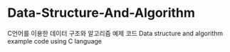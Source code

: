 # Data-Structure-And-Algorithm
C언어를 이용한 데이터 구조와 알고리즘 예제 코드
Data structure and algorithm example code using C language

